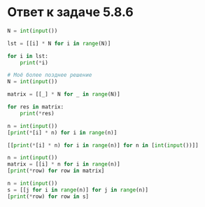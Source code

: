 # Ответ к задаче 5.8.6

```python
N = int(input())

lst = [[i] * N for i in range(N)]

for i in lst:
    print(*i)
```

```python
# Моё более позднее решение
N = int(input())

matrix = [[_] * N for _ in range(N)]

for res in matrix:
    print(*res)
```

```python
n = int(input())
[print(*[i] * n) for i in range(n)]
```

```python
[[print(*[i] * n) for i in range(n)] for n in [int(input())]]
```

```python
n = int(input())
matrix = [[i] * n for i in range(n)]
[print(*row) for row in matrix]
```

```python
n = int(input())
s = [[j for i in range(n)] for j in range(n)]
[print(*row) for row in s]
```
